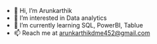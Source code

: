 - 👋 Hi, I’m Arunkarthik 
- 👀 I’m interested in Data analytics 
- 🌱 I’m currently learning SQL, PowerBI, Tablue 
- 📫 Reach me at arunkarthikdme452@gmail.com

<!---
Ak921/Ak921 is a ✨ special ✨ repository because its `README.md` (this file) appears on your GitHub profile.
You can click the Preview link to take a look at your changes.
--->
